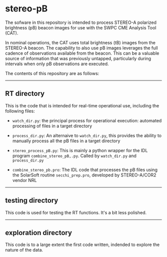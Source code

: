 # stereo-pB

The sofware in this repository is intended to process STEREO-A polarized brightness (pB) beacon images for use with the SWPC CME Analysis Tool (CAT).

In nominal operations, the CAT uses total brightness (tB) images from the STEREO-A beacon.  The capability to also use pB images leverages the full cadence of observations available from the beacon.  This can be a valuable source of information that was previously untapped, particularly during intervals when only pB observations are executed.

The contents of this repository are as follows:

---
## RT directory

This is the code that is intended for real-time operational use, including the following files:

* `watch_dir.py`: the principal process for operational execution: automated processing of files in a target directory

* `process_dir.py`: An alternaive to `watch_dir.py`, this provides the ability to manually process all the pB files in a target directory

* `stereo_process_pB.py`: This is mainly a python wrapper for the IDL program `combine_stereo_pB,.py`.  Called by `watch_dir.py` and `process_dir.py`

* `combine_stereo_pb.pro`: The IDL code that processes the pB files using the SolarSoft routine `secchi_prep.pro`, developed by STEREO-A/COR2 vendor NRL

---
## testing directory

This code is used for testing the RT functions.  It's a bit less polished.

---
## exploration directory

This code is to a large extent the first code written, indended to explore the nature of the data.